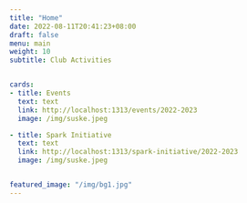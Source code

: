```yaml
---
title: "Home"
date: 2022-08-11T20:41:23+08:00
draft: false
menu: main
weight: 10
subtitle: Club Activities


cards:
- title: Events
  text: text
  link: http://localhost:1313/events/2022-2023
  image: /img/suske.jpeg

- title: Spark Initiative
  text: text
  link: http://localhost:1313/spark-initiative/2022-2023
  image: /img/suske.jpeg


featured_image: "/img/bg1.jpg"
---
```

